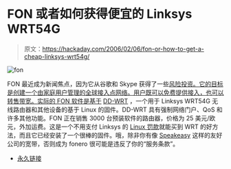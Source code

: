# FON 或者如何获得便宜的 Linksys WRT54G

> 原文：<https://hackaday.com/2006/02/06/fon-or-how-to-get-a-cheap-linksys-wrt54g/>

![fon](img/a16ca5783f434d122c1a53b0d7dc5b6c.png)

FON 最近成为新闻焦点，因为它从谷歌和 Skype 获得了一些[风险投资。它的目标是创建一个由家庭用户管理的全球接入点网络。用户既可以免费提供接入，也可以转售带宽。实际的 FON 软件是基于](http://www.engadget.com/2006/02/06/fon-get-behind-me-google-skype/) [DD-WRT](http://wrt-wiki.bsr-clan.de/index.php?title=Main_Page) ，一个用于 Linksys WRT54G 无线路由器和其他设备的基于 Linux 的固件。DD-WRT 具有强制网络门户、QoS 和许多其他功能。FON 正在销售 3000 台预装软件的路由器，价格为 25 美元/欧元，外加运费。这是一个不用支付 Linksys 的 [Linux 罚款](http://www.linuxdevices.com/news/NS4729641740.html)就能买到 WRT 的好方法，而且它已经安装了一个很棒的固件。哦，除非你有像 [Speakeasy](http://www.speakeasy.net/) 这样的友好公司的宽带，否则成为 fonero 很可能是违反了你的“服务条款”。

*   [永久链接](http://en.fon.com/)
